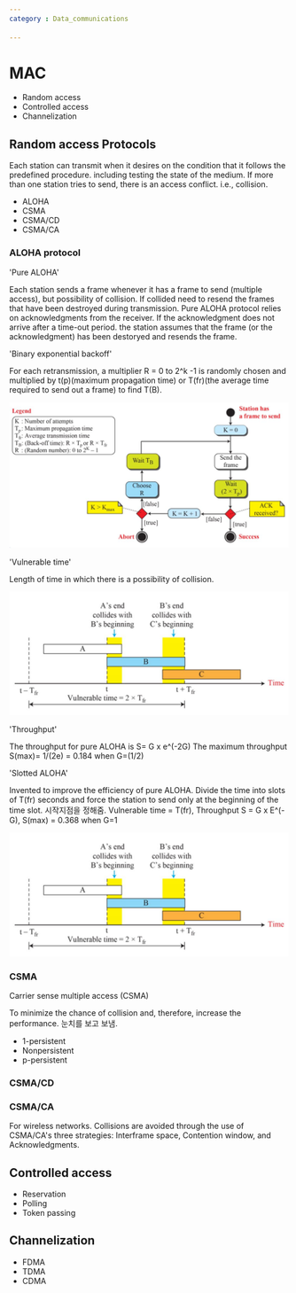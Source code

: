 ```yaml
---
category : Data_communications

---
```


# MAC

- Random access
- Controlled access
- Channelization

## Random access Protocols

Each station can transmit when it desires on the condition that it follows the predefined procedure. including testing the state of the medium. If more than one station tries to send, there is an access conflict. i.e., collision.

- ALOHA
- CSMA
- CSMA/CD
- CSMA/CA

### ALOHA protocol

'Pure ALOHA'

Each station sends a frame whenever it has a frame to send (multiple access), but possibility of collision. If collided need to resend the frames that have been destroyed during transmission. Pure ALOHA protocol relies on acknowledgments from the receiver. If the acknowledgment does not arrive after a time-out period. the station assumes that the frame (or the acknowledgment) has been destoryed and resends the frame.

'Binary exponential backoff'

For each retransmission, a multiplier R = 0 to 2^k -1 is randomly chosen and multiplied by t(p)(maximum propagation time) or T(fr)(the average time required to send out a frame) to find T(B).

![BinaryExponentialBackoff](/assets/img/Data_communication/BinaryExponentialBackoff.JPG)

'Vulnerable time'

Length of time in which there is a possibility of collision.

![VulnerableTime](/assets/img/Data_communication/VulnerableTime.JPG)


'Throughput'

The throughput for pure ALOHA is S= G x e^(-2G)
The maximum throughput S(max)= 1/(2e) = 0.184 when G=(1/2)

'Slotted ALOHA'

Invented to improve the efficiency of pure ALOHA. Divide the time into slots of T(fr) seconds and force the station to send only at the beginning of the time slot. 시작지점을 정해줌. Vulnerable time = T(fr), Throughput S = G x E^(-G), S(max) = 0.368 when G=1

![img](/assets/img/Data_communication/VulnerableTime.JPG)

### CSMA

Carrier sense multiple access (CSMA)

To minimize the chance of collision and, therefore, increase the performance. 눈치를 보고 보냄. 

- 1-persistent
- Nonpersistent
- p-persistent

### CSMA/CD

### CSMA/CA

For wireless networks. Collisions are avoided through the use of CSMA/CA's three strategies: Interframe space, Contention window, and Acknowledgments.

## Controlled access

- Reservation
- Polling
- Token passing
  
## Channelization

- FDMA
- TDMA
- CDMA
